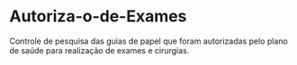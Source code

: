 # Autoriza-o-de-Exames
Controle de pesquisa das guias de papel que foram autorizadas pelo plano de saúde para realização de exames e cirurgias.
